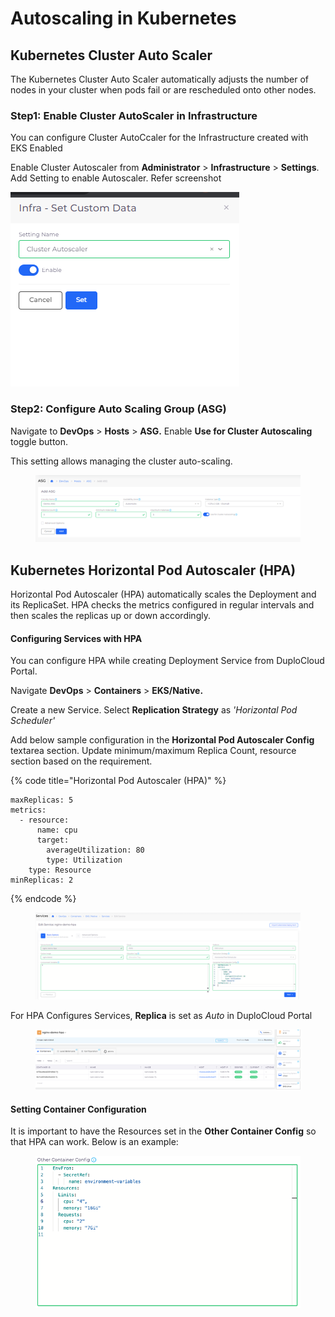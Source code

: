 # Autoscaling in Kubernetes

## Kubernetes Cluster Auto Scaler

The Kubernetes Cluster Auto Scaler automatically adjusts the number of nodes in your cluster when pods fail or are rescheduled onto other nodes.&#x20;

### Step1: Enable Cluster AutoScaler in Infrastructure

You can configure Cluster AutoCcaler for the Infrastructure created with EKS Enabled

Enable Cluster Autoscaler from **Administrator** > **Infrastructure** > **Settings**. Add Setting to enable Autoscaler. Refer screenshot

![](<../../../.gitbook/assets/image (94).png>)

### Step2: Configure Auto Scaling Group (ASG)

Navigate to **DevOps** > **Hosts** > **ASG.**  Enable **Use for Cluster Autoscaling** toggle button.

This setting allows managing the cluster auto-scaling.

<figure><img src="../../../.gitbook/assets/Add_ASG.png" alt=""><figcaption></figcaption></figure>

## Kubernetes Horizontal Pod Autoscaler (HPA)

Horizontal Pod Autoscaler (HPA) automatically scales the Deployment and its ReplicaSet. HPA checks the metrics configured in regular intervals and then scales the replicas up or down accordingly.

#### Configuring Services with HPA

You can configure HPA while creating Deployment Service from DuploCloud Portal.

Navigate **DevOps** > **Containers** > **EKS/Native.**

Create a new Service. Select **Replication Strategy** as _'Horizontal Pod Scheduler'_

Add below sample configuration in the **Horizontal Pod Autoscaler Config** textarea section.  Update minimum/maximum Replica Count, resource section based on the requirement.

{% code title="Horizontal Pod Autoscaler (HPA)" %}
```
maxReplicas: 5
metrics:
  - resource:
      name: cpu
      target:
        averageUtilization: 80
        type: Utilization
    type: Resource
minReplicas: 2
```
{% endcode %}

<figure><img src="../../../.gitbook/assets/Edit_service.png" alt=""><figcaption></figcaption></figure>

For HPA Configures Services, **Replica** is set as _Auto_ in DuploCloud Portal

<figure><img src="../../../.gitbook/assets/image (10).png" alt=""><figcaption></figcaption></figure>

#### Setting Container Configuration

It is important to have the Resources set in the **Other Container Config** so that HPA can work. Below is an example:

<figure><img src="../../../.gitbook/assets/OCC.png" alt=""><figcaption></figcaption></figure>
